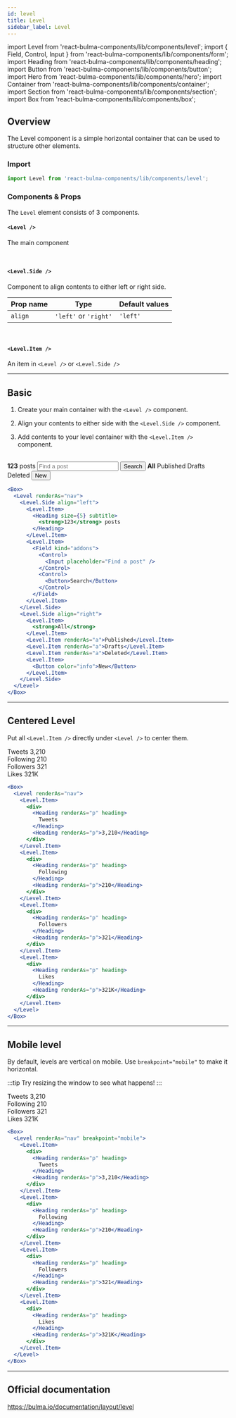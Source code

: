 ```yaml
---
id: level
title: Level
sidebar_label: Level
---
```


import Level from 'react-bulma-components/lib/components/level';
import { Field, Control, Input } from 'react-bulma-components/lib/components/form';
import Heading from 'react-bulma-components/lib/components/heading';
import Button from 'react-bulma-components/lib/components/button';
import Hero from 'react-bulma-components/lib/components/hero';
import Container from 'react-bulma-components/lib/components/container';
import Section from 'react-bulma-components/lib/components/section';
import Box from 'react-bulma-components/lib/components/box';

## Overview

The Level component is a simple horizontal container that can be used to structure other elements.

### Import

```js
import Level from 'react-bulma-components/lib/components/level';
```

### Components & Props

The `Level` element consists of 3 components.

#### `<Level />`

The main component

<br />

#### `<Level.Side />`

Component to align contents to either left or right side.

| Prop name | Type                  | Default values |
| --------- | --------------------- | -------------- |
| `align`   | `'left'` or `'right'` | `'left'`       |

<br />

#### `<Level.Item />`

An item in `<Level />` or `<Level.Side />`

---

## Basic

1. Create your main container with the `<Level />` component.

2. Align your contents to either side with the `<Level.Side />` component.

3. Add contents to your level container with the `<Level.Item />` component.

<br />

<Box>
  <Level renderAs="nav">
    <Level.Side align="left">
      <Level.Item>
        <Heading size={5} subtitle>
          <strong>123</strong> posts
        </Heading>
      </Level.Item>
      <Level.Item>
        <Field kind="addons">
          <Control>
            <Input placeholder="Find a post" />
          </Control>
          <Control>
          <Button renderAs="button">
            Search
          </Button>
          </Control>
        </Field>
      </Level.Item>
    </Level.Side>
    <Level.Side align="right">
      <Level.Item><strong>All</strong></Level.Item>
      <Level.Item renderAs="a">Published</Level.Item>
      <Level.Item renderAs="a">Drafts</Level.Item>
      <Level.Item renderAs="a">Deleted</Level.Item>
      <Level.Item>
        <Button color="info">New</Button>
      </Level.Item>
    </Level.Side>
  </Level>
</Box>

```jsx
<Box>
  <Level renderAs="nav">
    <Level.Side align="left">
      <Level.Item>
        <Heading size={5} subtitle>
          <strong>123</strong> posts
        </Heading>
      </Level.Item>
      <Level.Item>
        <Field kind="addons">
          <Control>
            <Input placeholder="Find a post" />
          </Control>
          <Control>
            <Button>Search</Button>
          </Control>
        </Field>
      </Level.Item>
    </Level.Side>
    <Level.Side align="right">
      <Level.Item>
        <strong>All</strong>
      </Level.Item>
      <Level.Item renderAs="a">Published</Level.Item>
      <Level.Item renderAs="a">Drafts</Level.Item>
      <Level.Item renderAs="a">Deleted</Level.Item>
      <Level.Item>
        <Button color="info">New</Button>
      </Level.Item>
    </Level.Side>
  </Level>
</Box>
```

---

## Centered Level

Put all `<Level.Item />` directly under `<Level />` to center them.

<Box>
  <Level renderAs="nav">
    <Level.Item>
      <div>
        <Heading renderAs="p" heading>
          Tweets
        </Heading>
        <Heading renderAs="p">
          3,210
        </Heading>
      </div>
    </Level.Item>
    <Level.Item>
      <div>
        <Heading renderAs="p" heading>
          Following
        </Heading>
        <Heading renderAs="p">
          210
        </Heading>
      </div>
    </Level.Item>
    <Level.Item>
      <div>
        <Heading renderAs="p" heading>
          Followers
        </Heading>
        <Heading renderAs="p">
          321
        </Heading>
      </div>
    </Level.Item>
    <Level.Item>
      <div>
        <Heading renderAs="p" heading>
          Likes
        </Heading>
        <Heading renderAs="p">
          321K
        </Heading>
      </div>
    </Level.Item>
 </Level>
</Box>

```jsx
<Box>
  <Level renderAs="nav">
    <Level.Item>
      <div>
        <Heading renderAs="p" heading>
          Tweets
        </Heading>
        <Heading renderAs="p">3,210</Heading>
      </div>
    </Level.Item>
    <Level.Item>
      <div>
        <Heading renderAs="p" heading>
          Following
        </Heading>
        <Heading renderAs="p">210</Heading>
      </div>
    </Level.Item>
    <Level.Item>
      <div>
        <Heading renderAs="p" heading>
          Followers
        </Heading>
        <Heading renderAs="p">321</Heading>
      </div>
    </Level.Item>
    <Level.Item>
      <div>
        <Heading renderAs="p" heading>
          Likes
        </Heading>
        <Heading renderAs="p">321K</Heading>
      </div>
    </Level.Item>
  </Level>
</Box>
```

---

## Mobile level

By default, levels are vertical on mobile. Use `breakpoint="mobile"` to make it horizontal.

:::tip
Try resizing the window to see what happens!
:::

<Box>
  <Level renderAs="nav" breakpoint='mobile'>
    <Level.Item>
      <div>
        <Heading renderAs="p" heading>
        Tweets
        </Heading>
        <Heading renderAs="p">
        3,210
        </Heading>
      </div>
    </Level.Item>
    <Level.Item>
    <div>
        <Heading renderAs="p" heading>
        Following
        </Heading>
        <Heading renderAs="p">
        210
        </Heading>
      </div>
    </Level.Item>
    <Level.Item>
      <div>
        <Heading renderAs="p" heading>
        Followers
        </Heading>
        <Heading renderAs="p">
        321
        </Heading>
      </div>
    </Level.Item>
    <Level.Item>
      <div>
        <Heading renderAs="p" heading>
        Likes
        </Heading>
        <Heading renderAs="p">
        321K
        </Heading>
      </div>
    </Level.Item>
  </Level>
</Box>

```jsx
<Box>
  <Level renderAs="nav" breakpoint="mobile">
    <Level.Item>
      <div>
        <Heading renderAs="p" heading>
          Tweets
        </Heading>
        <Heading renderAs="p">3,210</Heading>
      </div>
    </Level.Item>
    <Level.Item>
      <div>
        <Heading renderAs="p" heading>
          Following
        </Heading>
        <Heading renderAs="p">210</Heading>
      </div>
    </Level.Item>
    <Level.Item>
      <div>
        <Heading renderAs="p" heading>
          Followers
        </Heading>
        <Heading renderAs="p">321</Heading>
      </div>
    </Level.Item>
    <Level.Item>
      <div>
        <Heading renderAs="p" heading>
          Likes
        </Heading>
        <Heading renderAs="p">321K</Heading>
      </div>
    </Level.Item>
  </Level>
</Box>
```

---

## Official documentation

https://bulma.io/documentation/layout/level
